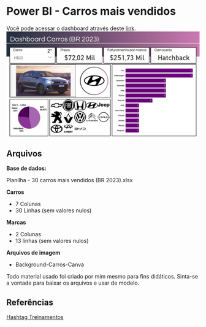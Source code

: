 # Power BI - Carros mais vendidos

Você pode acessar o dashboard através deste [link](https://app.powerbi.com/view?r=eyJrIjoiMzdhNTM5YTQtNWFmNC00NmQ2LWFjYzktODY4NjM5MzdkZDY4IiwidCI6IjU5MGYyZjMyLWU2OTgtNDFmMy1iZTMzLTU2ZDFmNzMwNjNmZSJ9).
![Dashboard](https://github.com/yuri98s/power-bi-carros-mais-vendidos/blob/main/Dashboard/Dashboard.jpeg)
## Arquivos
**Base de dados:**

Planilha - 30 carros mais vendidos (BR 2023).xlsx

**Carros**
* 7 Colunas
* 30 Linhas (sem valores nulos)
  
**Marcas**
* 2 Colunas
* 13 linhas (sem valores nulos)

**Arquivos de imagem**
* Background-Carros-Canva


Todo material usado foi criado por mim mesmo para fins didáticos. Sinta-se a vontade para baixar os arquivos e usar de modelo.

## Referências

[Hashtag Treinamentos](https://m.youtube.com/watch?v=Dg82cvS1Pqs)
